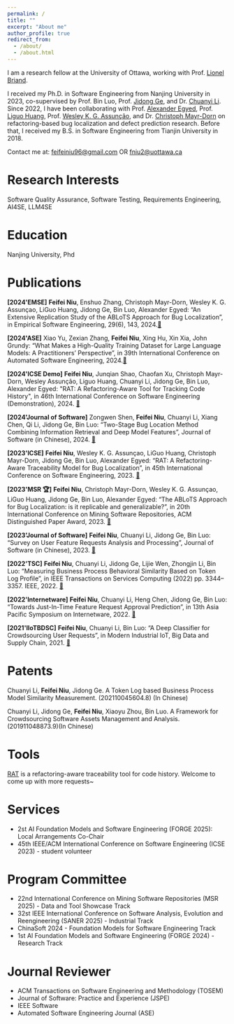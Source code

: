 ```yaml
---
permalink: /
title: ""
excerpt: "About me"
author_profile: true
redirect_from: 
  - /about/
  - /about.html
---
```

I am a research fellow at the University of Ottawa, working with Prof. [Lionel Briand](https://www.lbriand.info).

I received my Ph.D. in Software Engineering from Nanjing University in 2023, co-supervised by Prof. Bin Luo, Prof. [Jidong Ge](https://gjdnju.github.io), and Dr. [Chuanyi Li](http://lichuanyi.site/publication.html). Since 2022, I have been collaborating with Prof. [Alexander Egyed](http://140.78.115.16/alexander.egyed/), Prof. [Liguo Huang](https://s2.smu.edu/~lghuang/), Prof. [Wesley K. G. Assunção](https://wesleyklewerton.github.io), and Dr. [Christoph Mayr-Dorn](https://christophdorn.wordpress.com) on refactoring-based bug localization and defect prediction research. Before that, I received my B.S. in Software Engineering from Tianjin University in 2018.

Contact me at: feifeiniu96@gmail.com OR fniu2@uottawa.ca

Research Interests
======
Software Quality Assurance, Software Testing, Requirements Engineering, AI4SE, LLM4SE

Education
======
Nanjing University, Phd

Publications
======
**[2024'EMSE]** **Feifei Niu**, Enshuo Zhang, Christoph Mayr-Dorn, Wesley K. G. Assunçao, LiGuo Huang, Jidong Ge, Bin Luo, Alexander Egyed: “An Extensive Replication Study of the ABLoTS Approach for Bug Localization”, in Empirical Software Engineering, 29(6), 143, 2024.[🔗](https://link.springer.com/article/10.1007/s10664-024-10537-6)

**[2024'ASE]** Xiao Yu, Zexian Zhang, **Feifei Niu**, Xing Hu, Xin Xia, John Grundy: “What Makes a High-Quality Training Dataset for Large Language Models: A Practitioners’ Perspective”, in 39th International Conference on Automated Software Engineering, 2024.[🔗](https://dl.acm.org/doi/10.1145/3691620.3695061)

**[2024'ICSE Demo]** **Feifei Niu**, Junqian Shao, Chaofan Xu, Christoph Mayr-Dorn, Wesley Assunção, Liguo Huang, Chuanyi Li, Jidong Ge, Bin Luo, Alexander Egyed: "RAT: A Refactoring-Aware Tool for Tracking Code History", in 46th International Conference on Software Engineering (Demonstration), 2024. [🔗](https://dl.acm.org/doi/10.1145/3639478.3640047)

**[2024'Journal of Software]** Zongwen Shen, **Feifei Niu**, Chuanyi Li, Xiang Chen, Qi Li, Jidong Ge, Bin Luo: “Two-Stage Bug Location Method Combining Information Retrieval and Deep Model Features”, Journal of Software (in Chinese), 2024. [🔗](https://www.jos.org.cn/jos/article/pdf/7111)

**[2023'ICSE]** **Feifei Niu**, Wesley K. G. Assunçao, LiGuo Huang, Christoph Mayr-Dorn, Jidong Ge, Bin Luo, Alexander Egyed: “RAT: A Refactoring-Aware Traceability Model for Bug Localization”, in 45th International Conference on Software Engineering, 2023. [🔗](https://ieeexplore.ieee.org/abstract/document/10172549)

**[2023'MSR 🏆]** **Feifei Niu**, Christoph Mayr-Dorn, Wesley K. G. Assunçao, LiGuo Huang, Jidong Ge, Bin Luo, Alexander Egyed: “The ABLoTS Approach for Bug Localization: is it replicable and generalizable?”, in 20th International Conference on Mining Software Repositories, ACM Distinguished Paper Award, 2023. [🔗](https://ieeexplore.ieee.org/abstract/document/10173939)

**[2023'Journal of Software]** **Feifei Niu**, Chuanyi Li, Jidong Ge, Bin Luo: “Survey on User Feature Requests Analysis and Processing”, Journal of Software (in Chinese), 2023. [🔗]( https://www.jos.org.cn/jos/article/pdf/6558)

**[2022'TSC]** **Feifei Niu**, Chuanyi Li, Jidong Ge, Lijie Wen, Zhongjin Li, Bin Luo: “Measuring Business Process Behavioral Similarity Based on Token Log Profile”, in IEEE Transactions on Services Computing (2022) pp. 3344–3357. IEEE, 2022. [🔗](https://ieeexplore.ieee.org/abstract/document/9514474)

**[2022'Internetware]** **Feifei Niu**, Chuanyi Li, Heng Chen, Jidong Ge, Bin Luo: “Towards Just-In-Time Feature Request Approval Prediction”, in 13th Asia Pacific Symposium on Internetware, 2022. [🔗](https://dl.acm.org/doi/abs/10.1145/3545258.3545265)

**[2021'IIoTBDSC]** **Feifei Niu**, Chuanyi Li, Bin Luo: “A Deep Classifier for Crowdsourcing User Requests”, in Modern Industrial IoT, Big Data and Supply Chain, 2021. [🔗](https://link.springer.com/chapter/10.1007/978-981-33-6141-6_2)

Patents
======
Chuanyi Li, **Feifei Niu**, Jidong Ge. A Token Log based Business Process Model Similarity Measurement. (202110045604.8) (In Chinese)

Chuanyi Li, Jidong Ge, **Feifei Niu**, Xiaoyu Zhou, Bin Luo. A Framework for Crowdsourcing Software Assets Management and Analysis. (201911048873.9)(In Chinese)

Tools
======
[RAT](https://github.com/feifeiniu-se/RAT_Demo) is a refactoring-aware traceability tool for code history. Welcome to come up with more requests~

Services
======
- 2st AI Foundation Models and Software Engineering (FORGE 2025): Local Arrangements Co-Chair 
- 45th IEEE/ACM International Conference on Software Engineering (ICSE 2023) - student volunteer

Program Committee
======
- 22nd International Conference on Mining Software Repositories (MSR 2025) - Data and Tool Showcase Track
- 32st IEEE International Conference on Software Analysis, Evolution and Reengineering (SANER 2025) - Industrial Track
- ChinaSoft 2024 - Foundation Models for Software Engineering Track
- 1st AI Foundation Models and Software Engineering (FORGE 2024) - Research Track

Journal Reviewer
======
- ACM Transactions on Software Engineering and Methodology (TOSEM)
- Journal of Software: Practice and Experience (JSPE)
- IEEE Software
- Automated Software Engineering Journal (ASE)
